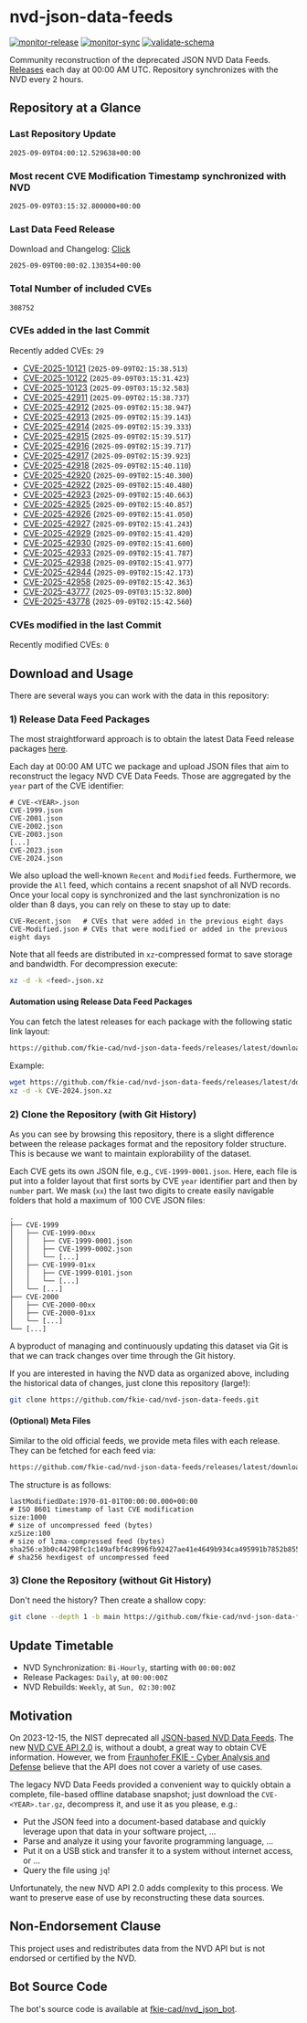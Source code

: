 # nvd-json-data-feeds

[![monitor-release](https://github.com/fkie-cad/nvd-json-data-feeds/actions/workflows/monitor_release.yml/badge.svg)](https://github.com/fkie-cad/nvd-json-data-feeds/actions/workflows/monitor_release.yml)
[![monitor-sync](https://github.com/fkie-cad/nvd-json-data-feeds/actions/workflows/monitor_sync.yml/badge.svg)](https://github.com/fkie-cad/nvd-json-data-feeds/actions/workflows/monitor_sync.yml)
[![validate-schema](https://github.com/fkie-cad/nvd-json-data-feeds/actions/workflows/validate_schema.yml/badge.svg)](https://github.com/fkie-cad/nvd-json-data-feeds/actions/workflows/validate_schema.yml)

Community reconstruction of the deprecated JSON NVD Data Feeds.
[Releases](https://github.com/fkie-cad/nvd-json-data-feeds/releases/latest) each day at 00:00 AM UTC.
Repository synchronizes with the NVD every 2 hours.

## Repository at a Glance

### Last Repository Update

```plain
2025-09-09T04:00:12.529638+00:00
```

### Most recent CVE Modification Timestamp synchronized with NVD

```plain
2025-09-09T03:15:32.800000+00:00
```

### Last Data Feed Release

Download and Changelog: [Click](https://github.com/fkie-cad/nvd-json-data-feeds/releases/latest)

```plain
2025-09-09T00:00:02.130354+00:00
```

### Total Number of included CVEs

```plain
308752
```

### CVEs added in the last Commit

Recently added CVEs: `29`

- [CVE-2025-10121](CVE-2025/CVE-2025-101xx/CVE-2025-10121.json) (`2025-09-09T02:15:38.513`)
- [CVE-2025-10122](CVE-2025/CVE-2025-101xx/CVE-2025-10122.json) (`2025-09-09T03:15:31.423`)
- [CVE-2025-10123](CVE-2025/CVE-2025-101xx/CVE-2025-10123.json) (`2025-09-09T03:15:32.583`)
- [CVE-2025-42911](CVE-2025/CVE-2025-429xx/CVE-2025-42911.json) (`2025-09-09T02:15:38.737`)
- [CVE-2025-42912](CVE-2025/CVE-2025-429xx/CVE-2025-42912.json) (`2025-09-09T02:15:38.947`)
- [CVE-2025-42913](CVE-2025/CVE-2025-429xx/CVE-2025-42913.json) (`2025-09-09T02:15:39.143`)
- [CVE-2025-42914](CVE-2025/CVE-2025-429xx/CVE-2025-42914.json) (`2025-09-09T02:15:39.333`)
- [CVE-2025-42915](CVE-2025/CVE-2025-429xx/CVE-2025-42915.json) (`2025-09-09T02:15:39.517`)
- [CVE-2025-42916](CVE-2025/CVE-2025-429xx/CVE-2025-42916.json) (`2025-09-09T02:15:39.717`)
- [CVE-2025-42917](CVE-2025/CVE-2025-429xx/CVE-2025-42917.json) (`2025-09-09T02:15:39.923`)
- [CVE-2025-42918](CVE-2025/CVE-2025-429xx/CVE-2025-42918.json) (`2025-09-09T02:15:40.110`)
- [CVE-2025-42920](CVE-2025/CVE-2025-429xx/CVE-2025-42920.json) (`2025-09-09T02:15:40.300`)
- [CVE-2025-42922](CVE-2025/CVE-2025-429xx/CVE-2025-42922.json) (`2025-09-09T02:15:40.480`)
- [CVE-2025-42923](CVE-2025/CVE-2025-429xx/CVE-2025-42923.json) (`2025-09-09T02:15:40.663`)
- [CVE-2025-42925](CVE-2025/CVE-2025-429xx/CVE-2025-42925.json) (`2025-09-09T02:15:40.857`)
- [CVE-2025-42926](CVE-2025/CVE-2025-429xx/CVE-2025-42926.json) (`2025-09-09T02:15:41.050`)
- [CVE-2025-42927](CVE-2025/CVE-2025-429xx/CVE-2025-42927.json) (`2025-09-09T02:15:41.243`)
- [CVE-2025-42929](CVE-2025/CVE-2025-429xx/CVE-2025-42929.json) (`2025-09-09T02:15:41.420`)
- [CVE-2025-42930](CVE-2025/CVE-2025-429xx/CVE-2025-42930.json) (`2025-09-09T02:15:41.600`)
- [CVE-2025-42933](CVE-2025/CVE-2025-429xx/CVE-2025-42933.json) (`2025-09-09T02:15:41.787`)
- [CVE-2025-42938](CVE-2025/CVE-2025-429xx/CVE-2025-42938.json) (`2025-09-09T02:15:41.977`)
- [CVE-2025-42944](CVE-2025/CVE-2025-429xx/CVE-2025-42944.json) (`2025-09-09T02:15:42.173`)
- [CVE-2025-42958](CVE-2025/CVE-2025-429xx/CVE-2025-42958.json) (`2025-09-09T02:15:42.363`)
- [CVE-2025-43777](CVE-2025/CVE-2025-437xx/CVE-2025-43777.json) (`2025-09-09T03:15:32.800`)
- [CVE-2025-43778](CVE-2025/CVE-2025-437xx/CVE-2025-43778.json) (`2025-09-09T02:15:42.560`)


### CVEs modified in the last Commit

Recently modified CVEs: `0`



## Download and Usage

There are several ways you can work with the data in this repository:

### 1) Release Data Feed Packages

The most straightforward approach is to obtain the latest Data Feed release packages [here](https://github.com/fkie-cad/nvd-json-data-feeds/releases/latest).

Each day at 00:00 AM UTC we package and upload JSON files that aim to reconstruct the legacy NVD CVE Data Feeds.
Those are aggregated by the `year` part of the CVE identifier:

```
# CVE-<YEAR>.json
CVE-1999.json
CVE-2001.json
CVE-2002.json
CVE-2003.json
[...]
CVE-2023.json
CVE-2024.json
```

We also upload the well-known `Recent` and `Modified` feeds.
Furthermore, we provide the `All` feed, which contains a recent snapshot of all NVD records.
Once your local copy is synchronized and the last synchronization is no older than 8 days, you can rely on these to stay up to date:

```plain
CVE-Recent.json   # CVEs that were added in the previous eight days
CVE-Modified.json # CVEs that were modified or added in the previous eight days
```

Note that all feeds are distributed in `xz`-compressed format to save storage and bandwidth.
For decompression execute:

```sh
xz -d -k <feed>.json.xz
```

#### Automation using Release Data Feed Packages

You can fetch the latest releases for each package with the following static link layout:

```sh
https://github.com/fkie-cad/nvd-json-data-feeds/releases/latest/download/CVE-<YEAR>.json.xz
```

Example:

```sh
wget https://github.com/fkie-cad/nvd-json-data-feeds/releases/latest/download/CVE-2024.json.xz
xz -d -k CVE-2024.json.xz
```

### 2) Clone the Repository (with Git History)

As you can see by browsing this repository, there is a slight difference between the release packages format and the repository folder structure.
This is because we want to maintain explorability of the dataset.

Each CVE gets its own JSON file, e.g., `CVE-1999-0001.json`.
Here, each file is put into a folder layout that first sorts by CVE `year` identifier part and then by `number` part.
We mask (`xx`) the last two digits to create easily navigable folders that hold a maximum of 100 CVE JSON files:

```plain
.
├── CVE-1999
│   ├── CVE-1999-00xx
│   │   ├── CVE-1999-0001.json
│   │   ├── CVE-1999-0002.json
│   │   └── [...]
│   ├── CVE-1999-01xx
│   │   ├── CVE-1999-0101.json
│   │   └── [...]
│   └── [...]
├── CVE-2000
│   ├── CVE-2000-00xx
│   ├── CVE-2000-01xx
│   └── [...]
└── [...]
```

A byproduct of managing and continuously updating this dataset via Git is that we can track changes over time through the Git history.

If you are interested in having the NVD data as organized above, including the historical data of changes, just clone this repository (large!):

```sh
git clone https://github.com/fkie-cad/nvd-json-data-feeds.git
```

#### (Optional) Meta Files

Similar to the old official feeds, we provide meta files with each release. They can be fetched for each feed via:

```sh
https://github.com/fkie-cad/nvd-json-data-feeds/releases/latest/download/CVE-<YEAR>.meta
```

The structure is as follows:

```plain
lastModifiedDate:1970-01-01T00:00:00.000+00:00                          # ISO 8601 timestamp of last CVE modification
size:1000                                                               # size of uncompressed feed (bytes)
xzSize:100                                                              # size of lzma-compressed feed (bytes)
sha256:e3b0c44298fc1c149afbf4c8996fb92427ae41e4649b934ca495991b7852b855 # sha256 hexdigest of uncompressed feed
```

### 3) Clone the Repository (without Git History)

Don't need the history? Then create a shallow copy:

```sh
git clone --depth 1 -b main https://github.com/fkie-cad/nvd-json-data-feeds.git
```


## Update Timetable

* NVD Synchronization: `Bi-Hourly`, starting with `00:00:00Z`
* Release Packages: `Daily`, at `00:00:00Z`
* NVD Rebuilds: `Weekly`, at `Sun, 02:30:00Z`


## Motivation

On 2023-12-15, the NIST deprecated all [JSON-based NVD Data Feeds](https://nvd.nist.gov/vuln/data-feeds#divRetirementBanner-1).
The new [NVD CVE API 2.0](https://nvd.nist.gov/developers/vulnerabilities) is, without a doubt, a great way to obtain CVE information.
However, we from [Fraunhofer FKIE - Cyber Analysis and Defense](https://www.fkie.fraunhofer.de/en/departments/cad.html) believe that the API does not cover a variety of use cases.

The legacy NVD Data Feeds provided a convenient way to quickly obtain a complete, file-based offline database snapshot; just download the `CVE-<YEAR>.tar.gz`, decompress it, and use it as you please, e.g.:

- Put the JSON feed into a document-based database and quickly leverage upon that data in your software project, ...
- Parse and analyze it using your favorite programming language, ...
- Put it on a USB stick and transfer it to a system without internet access, or ...
- Query the file using `jq`!

Unfortunately, the new NVD API 2.0 adds complexity to this process.
We want to preserve ease of use by reconstructing these data sources.

## Non-Endorsement Clause

This project uses and redistributes data from the NVD API but is not endorsed or certified by the NVD.

## Bot Source Code

The bot's source code is available at [fkie-cad/nvd\_json\_bot](https://github.com/fkie-cad/nvd_json_bot).